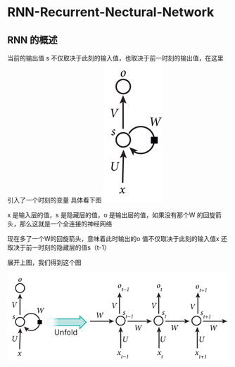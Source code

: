 # RNN-Recurrent-Nectural-Network

## RNN 的概述

当前的输出值 s 不仅取决于此刻的输入值，也取决于前一时刻的输出值，在这里引入了一个时刻的变量
具体看下图
![](https://github.com/WuFan1992/RNN-Recurrent-Nectural-Network/blob/master/image/1.jpg)

x 是输入层的值，s 是隐藏层的值，o 是输出层的值，如果没有那个W 的回旋箭头，那么这就是一个全连接的神经网络

现在多了一个W的回旋箭头，意味着此时输出的o 值不仅取决于此刻的输入值x 还取决于前一时刻的隐藏层的值s（t-1）

展开上图，我们得到这个图

![](https://github.com/WuFan1992/RNN-Recurrent-Nectural-Network/blob/master/image/2.jpg)

